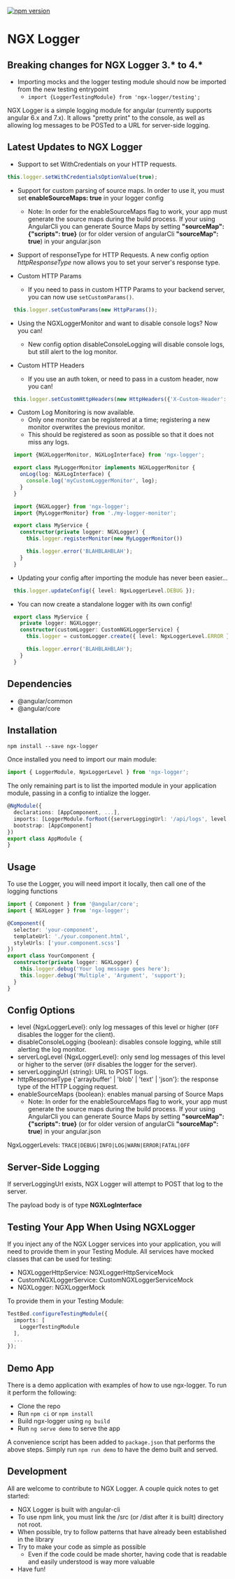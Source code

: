 [![npm version](https://badge.fury.io/js/ngx-logger.svg)](https://www.npmjs.com/package/ngx-logger)

# NGX Logger

## Breaking changes for NGX Logger 3.* to 4.*
- Importing mocks and the logger testing module should now be imported from the new testing entrypoint 
   - `import {LoggerTestingModule} from 'ngx-logger/testing';`

NGX Logger is a simple logging module for angular (currently supports angular 6.x and 7.x). It allows "pretty print" to the console, as well as allowing log messages to be POSTed to a URL for server-side logging.

## Latest Updates to NGX Logger
- Support to set WithCredentials on your HTTP requests.
```typescript
this.logger.setWithCredentialsOptionValue(true);
```

- Support for custom parsing of source maps. In order to use it, you must set **enableSourceMaps: true** in your logger config
  - Note: In order for the enableSourceMaps flag to work, your app must generate the source maps during the build process. If your using AngularCli you can generate Source Maps by setting **"sourceMap": {"scripts": true}** (or for older version of angularCli **"sourceMap": true**) in your angular.json 

- Support of responseType for HTTP Requests. A new config option *httpResponseType* now allows you to set your server's response type. 

- Custom HTTP Params
    - If you need to pass in custom HTTP Params to your backend server, you can now use `setCustomParams()`.
```typescript
  this.logger.setCustomParams(new HttpParams());
```  

- Using the NGXLoggerMonitor and want to disable console logs? Now you can!
    - New config option disableConsoleLogging will disable console logs, but still alert to the log monitor.

- Custom HTTP Headers
    - If you use an auth token, or need to pass in a custom header, now you can!
```typescript
  this.logger.setCustomHttpHeaders(new HttpHeaders({'X-Custom-Header': '123456'}));
```  

- Custom Log Monitoring is now available.
    - Only one monitor can be registered at a time; registering a new monitor overwrites the previous monitor.
    - This should be registered as soon as possible so that it does not miss any logs.
```typescript
  import {NGXLoggerMonitor, NGXLogInterface} from 'ngx-logger';

  export class MyLoggerMonitor implements NGXLoggerMonitor {
    onLog(log: NGXLogInterface) {
      console.log('myCustomLoggerMonitor', log);
    }
  }
```

```typescript
  import {NGXLogger} from 'ngx-logger';
  import {MyLoggerMonitor} from './my-logger-monitor';

  export class MyService {
    constructor(private logger: NGXLogger) {
      this.logger.registerMonitor(new MyLoggerMonitor())

      this.logger.error('BLAHBLAHBLAH');
    }
  }
```

- Updating your config after importing the module has never been easier...

```typescript
  this.logger.updateConfig({ level: NgxLoggerLevel.DEBUG });
```

- You can now create a standalone logger with its own config!

```typescript
  export class MyService {
    private logger: NGXLogger;
    constructor(customLogger: CustomNGXLoggerService) {
      this.logger = customLogger.create({ level: NgxLoggerLevel.ERROR });

      this.logger.error('BLAHBLAHBLAH');
    }
  }
```

## Dependencies

- @angular/common
- @angular/core

## Installation

```shell
npm install --save ngx-logger
```

Once installed you need to import our main module:

```typescript
import { LoggerModule, NgxLoggerLevel } from 'ngx-logger';
```

The only remaining part is to list the imported module in your application module, passing in a config to intialize the logger.

```typescript
@NgModule({
  declarations: [AppComponent, ...],
  imports: [LoggerModule.forRoot({serverLoggingUrl: '/api/logs', level: NgxLoggerLevel.DEBUG, serverLogLevel: NgxLoggerLevel.ERROR}), ...],
  bootstrap: [AppComponent]
})
export class AppModule {
}
```

## Usage

To use the Logger, you will need import it locally, then call one of the logging functions

```typescript
import { Component } from '@angular/core';
import { NGXLogger } from 'ngx-logger';

@Component({
  selector: 'your-component',
  templateUrl: './your.component.html',
  styleUrls: ['your.component.scss']
})
export class YourComponent {
  constructor(private logger: NGXLogger) {
    this.logger.debug('Your log message goes here');
    this.logger.debug('Multiple', 'Argument', 'support');
  }
}
```

## Config Options

- level {NgxLoggerLevel}: only log messages of this level or higher (`OFF` disables the logger for the client).
- disableConsoleLogging {boolean}: disables console logging, while still alerting the log monitor.
- serverLogLevel {NgxLoggerLevel}: only send log messages of this level or higher to the server (`OFF` disables the logger for the server).
- serverLoggingUrl {string}: URL to POST logs.
- httpResponseType {'arraybuffer' | 'blob' | 'text' | 'json'}: the response type of the HTTP Logging request.
- enableSourceMaps {boolean}: enables manual parsing of Source Maps
   - Note: In order for the enableSourceMaps flag to work, your app must generate the source maps during the build process. If your using AngularCli you can generate Source Maps by setting **"sourceMap": {"scripts": true}** (or for older version of angularCli **"sourceMap": true**) in your angular.json 


NgxLoggerLevels: `TRACE|DEBUG|INFO|LOG|WARN|ERROR|FATAL|OFF`

## Server-Side Logging

If serverLoggingUrl exists, NGX Logger will attempt to POST that log to the server.

The payload body is of type **NGXLogInterface**

## Testing Your App When Using NGXLogger

If you inject any of the NGX Logger services into your application, you will need to provide them in your Testing Module.
All services have mocked classes that can be used for testing:

- NGXLoggerHttpService: NGXLoggerHttpServiceMock
- CustomNGXLoggerService: CustomNGXLoggerServiceMock
- NGXLogger: NGXLoggerMock

To provide them in your Testing Module:

```typescript
TestBed.configureTestingModule({
  imports: [
    LoggerTestingModule
  ],
  ...
});
```

## Demo App

There is a demo application with examples of how to use ngx-logger. To run it perform the following:

- Clone the repo
- Run `npm ci` or `npm install`
- Build ngx-logger using `ng build`
- Run `ng serve demo` to serve the app

A convenience script has been added to `package.json` that performs the above steps. Simply run `npm run demo`
to have the demo built and served.

## Development

All are welcome to contribute to NGX Logger. A couple quick notes to get started:

- NGX Logger is built with angular-cli
- To use npm link, you must link the /src (or /dist after it is built) directory not root.
- When possible, try to follow patterns that have already been established in the library
- Try to make your code as simple as possible
  - Even if the code could be made shorter, having code that is readable and easily understood is way more valuable
- Have fun!

